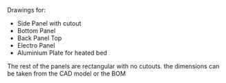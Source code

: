 
Drawings for:

- Side Panel with cutout
- Bottom Panel
- Back Panel Top
- Electro Panel
- Aluminium Plate for heated bed

The rest of the panels are rectangular with no cutouts. the dimensions can be taken from the CAD model or the BOM
